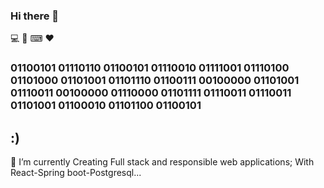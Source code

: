 ### Hi there  👋
 💻 📱 ⌨ ❤
### 01100101 01110110 01100101 01110010 01111001 01110100 01101000 01101001 01101110 01100111 00100000 01101001 01110011 00100000 01110000 01101111 01110011 01110011 01101001 01100010 01101100 01100101 
## :)  


🔭 I’m currently Creating Full stack and responsible web applications; With React-Spring boot-Postgresql...
 

<!-- 
**halilgoksu//halilgoksu** is a ✨ _special_ ✨ repository because its `README.md` (this file) appears on your GitHub profile.

Here are some ideas to get you started: 

🔭 I’m currently Creating Full stack and responsible apps,with React-Java-Postgresql...    
- 🌱 I’m currently learning ...
- 👯 I’m looking to collaborate on   ...
- 🤔 I’m looking for help with ... 
- 💬 Ask me about ...
- 📫 How to reach me:halilskywater@gmail.com   ...
- 😄 Pronouns: ...
- ⚡ Fun fact: ...    
-->
